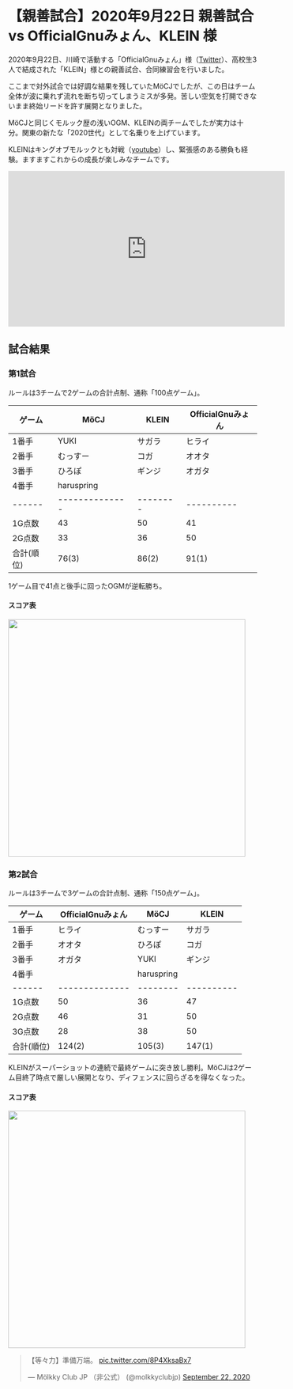 # 【親善試合】2020年9月22日 親善試合 vs OfficialGnuみょん、KLEIN 様

2020年9月22日、川崎で活動する「OfficialGnuみょん」様（[Twitter](https://twitter.com/nakahara_molkky)）、高校生3人で結成された「KLEIN」様との親善試合、合同練習会を行いました。

ここまで対外試合では好調な結果を残していたMöCJでしたが、この日はチーム全体が波に乗れず流れを断ち切ってしまうミスが多発。苦しい空気を打開できないまま終始リードを許す展開となりました。

MöCJと同じくモルック歴の浅いOGM、KLEINの両チームでしたが実力は十分。関東の新たな「2020世代」として名乗りを上げています。

KLEINはキングオブモルックとも対戦（[youtube](https://www.youtube.com/watch?v=cOXJA3nXAXM)）し、緊張感のある勝負も経験。ますますこれからの成長が楽しみなチームです。

<iframe width="560" height="315" src="https://www.youtube.com/embed/cOXJA3nXAXM" frameborder="0" allow="accelerometer; autoplay; clipboard-write; encrypted-media; gyroscope; picture-in-picture" allowfullscreen></iframe>

## 試合結果

### 第1試合

ルールは3チームで2ゲームの合計点制、通称「100点ゲーム」。

| ゲーム     | MöCJ           | KLEIN    | OfficialGnuみょん |
| ---------- | -------------- | -------- | ----------------- |
| 1番手      | YUKI           | サガラ   | ヒライ            |
| 2番手      | むっすー       | コガ     | オオタ            |
| 3番手      | ひろぽ         | ギンジ   | オガタ            |
| 4番手      | haruspring     |          |                   |
| ------     | -------------- | -------- | ----------        |
| 1G点数     | 43             | 50       | 41                |
| 2G点数     | 33             | 36       | 50                |
| 合計(順位) | 76(3)          | 86(2)    | 91(1)             |

1ゲーム目で41点と後手に回ったOGMが逆転勝ち。

#### スコア表

<img src="https://i.imgur.com/i758Ygi.jpg" width="480">

### 第2試合

ルールは3チームで3ゲームの合計点制、通称「150点ゲーム」。

| ゲーム     | OfficialGnuみょん | MöCJ       | KLEIN      |
| ---------- | ----------------- | ---------- | ---------- |
| 1番手      | ヒライ            | むっすー   | サガラ     |
| 2番手      | オオタ            | ひろぽ     | コガ       |
| 3番手      | オガタ            | YUKI       | ギンジ     |
| 4番手      |                   | haruspring |            |
| ------     | --------------    | --------   | ---------- |
| 1G点数     | 50                | 36         | 47         |
| 2G点数     | 46                | 31         | 50         |
| 3G点数     | 28                | 38         | 50         |
| 合計(順位) | 124(2)            | 105(3)     | 147(1)     |

KLEINがスーパーショットの連続で最終ゲームに突き放し勝利。MöCJは2ゲーム目終了時点で厳しい展開となり、ディフェンスに回らざるを得なくなった。

#### スコア表

<img src="https://i.imgur.com/LU1zQlc.jpg" width="480">

<blockquote class="twitter-tweet" data-partner="tweetdeck"><p lang="ja" dir="ltr">【等々力】準備万端。 <a href="https://t.co/8P4XksaBx7">pic.twitter.com/8P4XksaBx7</a></p>&mdash; Mölkky Club JP （非公式） (@molkkyclubjp) <a href="https://twitter.com/molkkyclubjp/status/1308251512401850373?ref_src=twsrc%5Etfw">September 22, 2020</a></blockquote>
<script async src="https://platform.twitter.com/widgets.js" charset="utf-8"></script>

